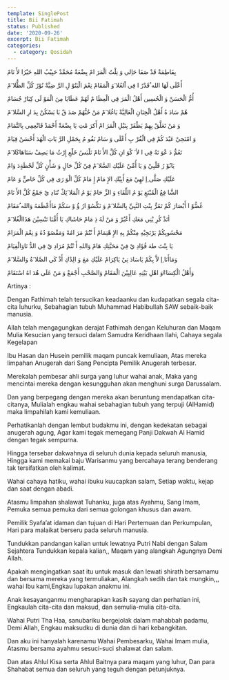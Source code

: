 ```yaml
---
template: SinglePost
title: Bii Fatimah
status: Published
date: '2020-09-26'
excerpt: Bii Fatimah
categories:
  - category: Qosidah
---
```

ﺑِﻔَﺎﻃِﻤَﺔْ ﻗَﺪْ ﺻَﻔَﺎ ﺣَﺎِﻟﻲ ﻭَ ﻧِﻠْﺖُ ﺍﻟْﻤَﺮَ ﺍﻡْ
ﺑِﻀْﻌَﺔْ ﻣُﺤَﻤَّﺪْ ﺣَﺒِﻴْﺐُ ﺍﻟﻠﻪِ ﺧَﻴْﺮُﺍ ﻷَ ﻧَﺎﻡْ  

ﺃَﻋْﻠَﻰ ﻟَﻬَﺎ ﺍﻟﻠﻪ ُﻗَﺪْﺭً ﺍ ﻓِﻲ ﺍْﻟﻌُﻼ َﻭَ ﺍﻟْﻤَﻘَﺎﻡْ
ﻧِﻌْﻢَ ﺍﻟْﺒَﺘُﻮْ ﻝِ ﺍﻟﺮَّ ﺿِﻴَّﺔْ ﻧُﻮْﺭٌ ﻛُﻞِّ ﺍﻟﻈُّﻼ َﻡْ  

ﺃُﻡُّ ﺍﻟْﺤَﺴَﻦْ ﻭَ ﺍﻟْﺤُﺴِﻴﻦ ﺃَﻫْﻞُ ﺍﻟْﻤَﺮَ ﻗِﻲ ﺍﻟْﻌِﻈَﺎ ﻡْ
ﻟَﻬُﻢْ ﻋَﻄَﺎﻳَﺎ ﻣِﻦَ ﺍﻟْﻤَﻮْ ﻟَﻰ ﻛِﺒَﺎﺭْ ﺟُﺴَﺎﻡْ  

ﻫُﻢْ ﺳَﺎﺩَ ﺓُ ﺃَﻫْﻞُ ﺍﻟْﺠِﻨَﺎﻥِ ﺍﻟْﻌَﺎﻟِﻴَّﺔْ ﻳَﺎﻏُﻼ َﻡْ
ﻣَﻦْ ﺣُﺒُّﻬُﻢْ ﺻَﺪَ ﻕْ ﺑَﺎ ﻳَﺴْﻜُﻦْ ﺑِﺪَ ﺍﺭِ ﺍﻟﺴَّﻼ َﻡْ  

ﻭَ ﻣَﻦْ ﺗَﻌَﻠَّﻖْ ﺑِﻬِﻢْ ﻳَﻈْﻔَﺮْ ﺑِﻨَﻴْﻞِ ﺍﻟْﻤَﺮَ ﺍﻡْ
ﺃَﻛﺮَ ﻣْﺖِ ﻳَﺎ ﺑِﻀْﻌَﺔْ ﺃَﺣْﻤَﺪْ ﻓَﺎﻧْﻌِﻤِﻲ ﺑِﺎﻟﺘَّﻤَﺎﻡْ  

ﻭَ ﺍﻣْﻨَﺤِﻲْ ﻋَﺒْﺪَ ﻛُﻢْ ﻓِﻲ ﺍﻟْﻘُﺮْ ﺏِ ﺃَﻋْﻠَﻰ ﻭَ ﺳَﺎﻡْ
ﻧَﻘُﻮ ﻡُ ﺑِﺤَﻤْﻞِ ﺍﻟﺮَّ ﻳَﺎﺕِ ﺍﻟْﻬُﺪَ ﺃَﺣْﺴَﻦْ ﻗِﻴَﺎﻡْ  

ﺗَﻌُﻢُّ ﺩَ ﻋْﻮَ ﺗَﺔُ ﻓِﻲ ﺍ ﻷ َ ﻛْﻮَ ﺍﻥِ ﻛُﻞَّ ﺍﻷَ ﻧَﺎﻡْ
ﻧَﻠْﺒَﺲُ ﺧَﻠْﻊِ ﺇِﺭْﺙُ ﻣَﺎ ﻳَﺼِﻒْ ﺳَﻨَﺎﻫَﺎﻛَﻼ َﻡْ  

ﻳَﺎﻧُﻮْ ﺭُ ﻗَﻠْﺒِﻲْ ﻭَ ﻳَﺎ ﺃُﻣِّﻲْ ﻋَﻠَﻴْﻚِ ﺍﻟﺴَّﻼ َﻡْ
ﻓِﻲْ ﻛُﻞِّ ﺣَﺎﻝٍ ﻭَ ﺷَﺄْﻥٍ ﻛُﻞِّ ﻟَﺤْﻈَﺔٍﺩَ ﻭَﺍﻡْ  

ﻋَﻠَﻴْﻚِ ﺻَﻠَّﻰ ِﺇ ﻟﻬِﻲْ ﻣَﻊَ ﺃَﺑِﻴْﻚِ ﺍﻹِ ﻣَﺎﻡْ
ﺇِ ﻣَﺎﻡْ ﻛُﻞِّ ﺍﻟْﻮَ ﺭَﻯ ﻓِﻲ ﻛُﻞِّ ﺧَﺎﺹٍّ ﻭَ ﻋَﺎﻡْ  

ﺍﻟﺸَّﺎ ﻓِﻊُ ﺍﻟْﻤُﺒْﺘَﻎِ ﻳَﻮْ ﻡُ ﺍﻟﻠِّﻘَﺎﺀِ ﻭَ ﺍﻟﺰِّ ﺣَﺎﻡْ
ﻳَﻮْ ﻡُ ﺍﻟْﻤَﻼ َﺋِﻚْ ﺗُﻨَﺎﺩِ ﻱْ ﺟَﻤْﻊُ ﻛُﻞَّ ﺍﻷَ ﻧَﺎﻡْ  

ﻏُﻀُّﻮْ ﺍ ﺃَﺑْﺼَﺎﺭَ ﻛُﻢْ ﺗَﻤُﺮُّ ﺑِﻨْﺖِ ﺍﻟﻨَّﺒِﻲِّ ﺑِﺎﻟﺴَّﻼ َﻡْ
ﻭَ ﻧَﻜِّﺴُﻮْ ﺍﺭُ ﺅُ ﻭْ ﺳَﻜُﻢْ ﻣَﺎﺃَﻋْﻈَﻤَﻪُ ﻭَﺍﻟﻠﻪ ُﻣَﻘَﺎﻡْ  

ﺃﺗَﺬْ ﻛُﺮِ ﻳْﻨِﻲ ﻣَﻌَﻚِ ﺃَﻋْﺒُﺮْ ﻭَ ﻣَﻦْ ﻟَﻪُ ﺫِ ﻣَﺎﻡْ
ﺣَﺎﺷَﺎﻙِ ﻳَﺎ ﺃُﻣُّﻨَﺎ ﺗَﻨْﺴِﻴْﻦَ ﻫَﺬَﺍﺍﻟْﻐُﻼ َﻡْ  

ﻣَﺤْﺴُﻮﺑِﻜُﻢْ ﻳَﺮْﺗَﺠِﻴْﻪِ ﻣِﻨْﻜُﻢْ ﺑِﻪِ ﺍﻹِ ﻫْﺘِﻤَﺎﻡْ
ﺃَ ﻧْﺘُﻢْ ﻣَﺮَ ﺍﻣُﻪْ ﻭَﻣَﻘْﺼُﻮْ ﺩُﻩُ ﻭَ ﻧِﻌْﻢَ ﺍﻟْﻤَﺮَﺍﻡْ  

ﻳَﺎ ﺑِﻨْﺖَ ﻃﻪَ ﻓُﺆَﺍﺩِ ﻱْ ﻓِﻲْ ﻣَﺤَﺒَّﺘِﻚِ ﻫَﺎﻡْ
ﻭَﺍﻟﻠﻪِ ﺃَ ﻧْﺘُﻢْ ﻣُﺮَﺍﺩِ ﻱْ ﻓِﻲ ﺍﻟﺪُّ ﻧَﺎﻭَﺍﻟْﻘِﻴَﺎﻡْ  

ﻭَﻣَﺎﺃَﻧَﺎ ِﺇ ﻻَّ ﺑِﻜُﻢْ ﻳَﺎﺳَﺎﺩَ ﺗِﻲْ ﻳَﺎﻛِﺮَﺍﻡْ
ﻋَﻠَﻴْﻚِ ﻣَﻊَ ﻭَ ﺍﻟِﺪْﻙِ ﺃَﺫْ ﻛَﻲ ﺍﻟﺼَّﻼ َﺓُ ﻭَﺍﻟﺴَّﻼ َﻡْ  

ﻭَﺃَﻫْﻞُ ﺍﻟْﻜِﺴَﺎﺀْﻭَ ﺍﻫْﻞِ ﺑَﻴْﺘِﻪِ ﻋَﺎﻟِﻴِﻴْﻦَ ﺍﻟْﻤَﻘَﺎﻡْ
ﻭَﺍﻟﺼَّﺤْﺐِ ﺃَﺟْﻤَﻊْ ﻭَ ﻣَﻦْ ﻋَﻠَﻰ ﻫُﺪَ ﺍﻩُ ﺍﺳْﺘَﻘَﺎﻡْ  

Artinya : 

Dengan Fathimah telah tersucikan keadaanku dan kudapatkan segala cita-cita luhurku,
Sebahagian tubuh Muhammad Habibullah SAW sebaik-baik manusia.

Allah telah mengagungkan derajat Fathimah dengan Keluhuran dan Maqam Mulia 
Kesucian yang tersuci dalam Samudra Keridhaan Ilahi, Cahaya segala Kegelapan

Ibu Hasan dan Husein pemilik maqam puncak kemuliaan,
Atas mereka limpahan Anugerah dari Sang Pencipta Pemilik Anugerah terbesar.

Merekalah pembesar ahli surga yang luhur wahai anak, 
Maka yang mencintai mereka dengan kesungguhan akan menghuni surga Darussalam.

Dan yang berpegang dengan mereka akan beruntung mendapatkan cita-citanya, 
Mulialah engkau wahai sebahagian tubuh yang terpuji (AlHamid) maka limpahilah kami kemuliaan.

Perhatikanlah dengan lembut budakmu ini, dengan kedekatan sebagai anugerah agung, 
Agar kami tegak memegang Panji Dakwah Al Hamid dengan tegak sempurna.

Hingga tersebar dakwahnya di seluruh dunia kepada seluruh manusia, 
Hingga kami memakai baju Warisanmu yang bercahaya terang benderang tak tersifatkan oleh kalimat.

Wahai cahaya hatiku, wahai ibuku kuucapkan salam,
Setiap waktu, kejap dan saat dengan abadi.

Atasmu limpahan shalawat Tuhanku, juga atas Ayahmu, Sang Imam, 
Pemuka semua pemuka dari semua golongan khusus dan awam.

Pemilik Syafa’at idaman dan tujuan di Hari Pertemuan dan Perkumpulan, 
Hari para malaikat berseru pada seluruh manusia.

Tundukkan pandangan kalian untuk lewatnya Putri Nabi dengan Salam Sejahtera
Tundukkan kepala kalian,, Maqam yang alangkah Agungnya Demi Allah.

Apakah mengingatkan saat itu untuk masuk dan lewati shirath bersamamu dan bersama mereka yang termuliakan, 
Alangkah sedih dan tak mungkin,,, wahai Ibu kami,Engkau lupakan anakmu ini.

Anak kesayanganmu mengharapkan kasih sayang dan perhatian ini, 
Engkaulah cita-cita dan maksud, dan semulia-mulia cita-cita.

Wahai Putri Tha Haa, sanubariku bergejolak dalam mahabbah padamu, 
Demi Allah, Engkau maksudku di dunia dan di hari kebangkitan.

Dan aku ini hanyalah karenamu Wahai Pembesarku,
Wahai Imam mulia, Atasmu bersama ayahmu sesuci-suci shalawat dan salam.

Dan atas Ahlul Kisa serta Ahlul Baitnya para maqam yang luhur, 
Dan para Shahabat semua dan seluruh yang teguh dengan petunjuknya.
